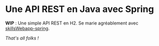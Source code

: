 # Une API REST en Java avec Spring

**WIP** : Une simple API REST en H2. Se marie agréablement avec [skillsWebapp-spring](https://github.com/julienjego/skillsWebapp-spring).

_That's all folks !_
